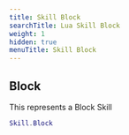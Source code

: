 ```yaml
---
title: Skill Block
searchTitle: Lua Skill Block
weight: 1
hidden: true
menuTitle: Skill Block
---
```

## Block

This represents a Block Skill
```lua
Skill.Block
```